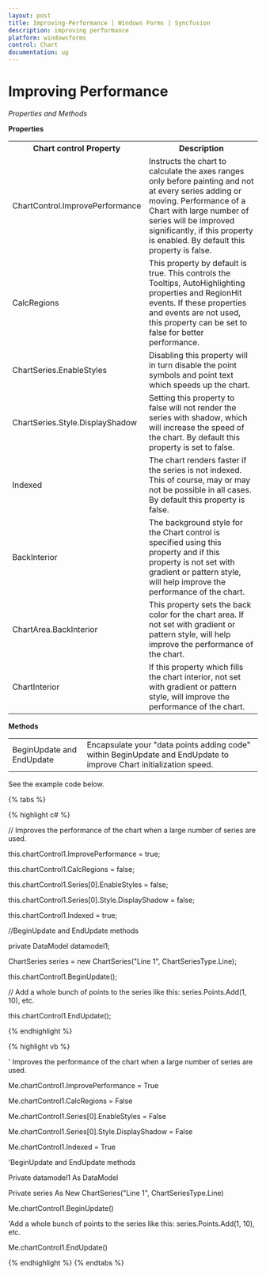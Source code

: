 ```yaml
---
layout: post
title: Improving-Performance | Windows Forms | Syncfusion
description: improving performance
platform: windowsforms
control: Chart
documentation: ug
---
```


# Improving Performance

_Properties and Methods_

**Properties**

<table>
<tr>
<th>
Chart control Property</th><th>
Description</th></tr>
<tr>
<td>
ChartControl.ImprovePerformance</td><td>
Instructs the chart to calculate the axes ranges only before painting and not at every series adding or moving. Performance of a Chart with large number of series will be improved significantly, if this property is enabled. By default this property is false.</td></tr>
<tr>
<td>
CalcRegions</td><td>
This property by default is true. This controls the Tooltips, AutoHighlighting properties and RegionHit events. If these properties and events are not used, this property can be set to false for better performance.</td></tr>
<tr>
<td>
ChartSeries.EnableStyles</td><td>
Disabling this property will in turn disable the point symbols and point text which speeds up the chart.</td></tr>
<tr>
<td>
ChartSeries.Style.DisplayShadow</td><td>
Setting this property to false will not render the series with shadow, which will increase the speed of the chart. By default this property is set to false.</td></tr>
<tr>
<td>
Indexed</td><td>
The chart renders faster if the series is not indexed. This of course, may or may not be possible in all cases. By default this property is false.</td></tr>
<tr>
<td>
BackInterior</td><td>
The background style for the Chart control is specified using this property and if this property is not set with gradient or pattern style, will help improve the performance of the chart.</td></tr>
<tr>
<td>
ChartArea.BackInterior</td><td>
This property sets the back color for the chart area. If not set with gradient or pattern style, will help improve the performance of the chart.</td></tr>
<tr>
<td>
ChartInterior</td><td>
If this property which fills the chart interior, not set with gradient or pattern style, will improve the performance of the chart.</td></tr>
</tr>
</table>

**Methods**

<table>
<tr>
<td>
BeginUpdate and EndUpdate
</td>
<td>
Encapsulate your "data points adding code" within BeginUpdate and EndUpdate to improve Chart initialization speed. 
</td>
</tr>
</table>

See the example code below.

{% tabs %}  

{% highlight c# %}

// Improves the performance of the chart when a large number of series are used.

this.chartControl1.ImprovePerformance = true;

this.chartControl1.CalcRegions = false;

this.chartControl1.Series[0].EnableStyles = false;

this.chartControl1.Series[0].Style.DisplayShadow = false;

this.chartControl1.Indexed = true;

//BeginUpdate and EndUpdate methods

private DataModel datamodel1;

ChartSeries series = new ChartSeries("Line 1", ChartSeriesType.Line);

this.chartControl1.BeginUpdate();

// Add a whole bunch of points to the series like this: series.Points.Add(1, 10), etc.

this.chartControl1.EndUpdate();

{% endhighlight %}

{% highlight vb %}

' Improves the performance of the chart when a large number of series are used.

Me.chartControl1.ImprovePerformance = True

Me.chartControl1.CalcRegions = False

Me.chartControl1.Series[0].EnableStyles = False

Me.chartControl1.Series[0].Style.DisplayShadow = False

Me.chartControl1.Indexed = True

'BeginUpdate and EndUpdate methods

Private datamodel1 As DataModel

Private series As New ChartSeries("Line 1", ChartSeriesType.Line)

Me.chartControl1.BeginUpdate()

'Add a whole bunch of points to the series like this: series.Points.Add(1, 10), etc.

Me.chartControl1.EndUpdate()

{% endhighlight %}
{% endtabs %}